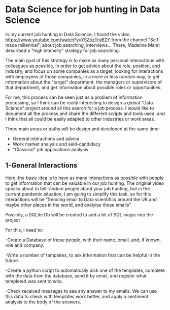 # Data Science for job hunting in Data Science
In my current job hunting in Data Science, I found the video https://www.youtube.com/watch?v=Y5ZbzTryBZY from the channel "Self-made millennial", about job searching, interviews... There, Madeline Mann described a "high intensity" strategy for job searching.

The main goal of this strategy is to make as many personal interactions with colleagues as possible, in order to get advice about the role, position, and industry, and focus on some companies as a target, looking for interactions with employees of those companies, in a more or less random way, to get information about the "target" department, the managers or supervisors of that department, and get information about possible roles or opportunities.

For me, this process can be seen just as a problem of information processing, so I think can be really interesting to design a global "Data Science" project around all this search for a job process. I would like to document all the process and share the different scripts and tools used, and I think that all could be easily adapted to other industries or work areas.

Three main areas or paths will be design and developed at the same time:

- General interactions and advice
- Work market analysis and seld-candidacy
- "Classical" job applications analysis


## 1-General Interactions
Here, the basic idea is to have as many interactions as possible with people to get information that can be valuable in our job hunting. The original video speaks about to tell random people about your job hunting, but in the current pandemic situation, I am going to simplify this task, so for this interactions will be "Sending email to Data scientifics around the UK and maybe other places in the world, and analyise those emails"

Possibly, a SQLite Db will be created to add a bit of SQL magic into the project 

For this, I need to:

-Create a Database of those people, with their name, email, and, if known, role and company.

-Write a number of templates, to ask information that can be helpful in the future.

-Create a python script to automatically pick one of the templates, complete with the data from the database, send it by email, and register what templeted was sent to who. 

-Check received messages to see any answer to my emails. We can use this data to check with templates work better, and apply a sentiment analysis to the body of the answers.
